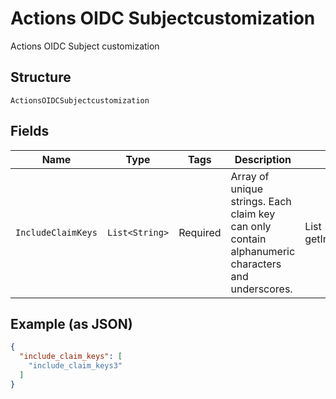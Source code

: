 
# Actions OIDC Subjectcustomization

Actions OIDC Subject customization

## Structure

`ActionsOIDCSubjectcustomization`

## Fields

| Name | Type | Tags | Description | Getter | Setter |
|  --- | --- | --- | --- | --- | --- |
| `IncludeClaimKeys` | `List<String>` | Required | Array of unique strings. Each claim key can only contain alphanumeric characters and underscores. | List<String> getIncludeClaimKeys() | setIncludeClaimKeys(List<String> includeClaimKeys) |

## Example (as JSON)

```json
{
  "include_claim_keys": [
    "include_claim_keys3"
  ]
}
```

